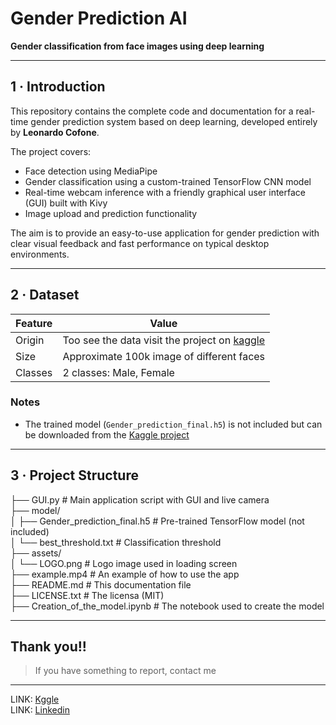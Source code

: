 # Gender Prediction AI  
**Gender classification from face images using deep learning**  

---

## 1 · Introduction  

This repository contains the complete code and documentation for a real-time gender prediction system based on deep learning, developed entirely by **Leonardo Cofone**.  

The project covers:  
- Face detection using MediaPipe  
- Gender classification using a custom-trained TensorFlow CNN model  
- Real-time webcam inference with a friendly graphical user interface (GUI) built with Kivy  
- Image upload and prediction functionality  

The aim is to provide an easy-to-use application for gender prediction with clear visual feedback and fast performance on typical desktop environments.  

---

## 2 · Dataset  

| Feature       | Value                                         |
| ------------- | --------------------------------------------- |
| Origin        | Too see the data visit the project on [kaggle](https://www.kaggle.com/code/zlatan599/gender-prediction/notebook) |
| Size          | Approximate 100k image of different faces  |
| Classes       | 2 classes: Male, Female                        |

### Notes  
- The trained model (`Gender_prediction_final.h5`) is not included but can be downloaded from the [Kaggle project](https://www.kaggle.com/code/zlatan599/gender-prediction/notebook)

---

## 3 · Project Structure  
├── GUI.py                                  # Main application script with GUI and live camera  
├── model/  
│   ├── Gender_prediction_final.h5          # Pre-trained TensorFlow model (not included)  
│   └── best_threshold.txt                  # Classification threshold  
├── assets/  
│   └── LOGO.png                            # Logo image used in loading screen  
├── example.mp4                             # An example of how to use the app   
├── README.md                               # This documentation file  
├── LICENSE.txt                             # The licensa (MIT)  
├── Creation_of_the_model.ipynb             # The notebook used to create the model

---

## Thank you!!
> If you have something to report, contact me
---
LINK: [Kggle](https://www.kaggle.com/zlatan599)  
LINK: [Linkedin](https://www.linkedin.com/in/leonardo-cofone-914228361/)



